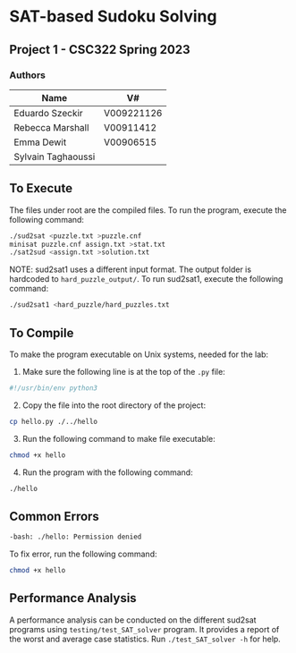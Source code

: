# SAT-based Sudoku Solving

## Project 1 - CSC322 Spring 2023

### Authors


| Name               | V#               |
| ----------------   | ---------------- |
| Eduardo Szeckir    | V009221126       |
| Rebecca Marshall   | V00911412        |
| Emma Dewit         | V00906515        |
| Sylvain Taghaoussi |                  |

## To Execute

The files under root are the compiled files. To run the program, execute the following command:

```bash
./sud2sat <puzzle.txt >puzzle.cnf
minisat puzzle.cnf assign.txt >stat.txt
./sat2sud <assign.txt >solution.txt
```

NOTE: sud2sat1 uses a different input format. The output folder is hardcoded to `hard_puzzle_output/`. To run sud2sat1, execute the following command:

```bash
./sud2sat1 <hard_puzzle/hard_puzzles.txt
```

## To Compile

To make the program executable on Unix systems, needed for the lab:

1. Make sure the following line is at the top of the `.py` file:

```python
#!/usr/bin/env python3
```

2. Copy the file into the root directory of the project:

```bash
cp hello.py ./../hello
```

3. Run the following command to make file executable:

```bash
chmod +x hello
```

4. Run the program with the following command:

```bash
./hello
```

## Common Errors
```bash
-bash: ./hello: Permission denied
```

To fix error, run the following command:
```bash
chmod +x hello
```

## Performance Analysis
A performance analysis can be conducted on the different sud2sat programs using `testing/test_SAT_solver` program. It provides a report of the worst and average case statistics. Run `./test_SAT_solver -h` for help.
